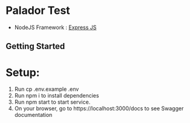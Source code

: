 # Palador Test
- NodeJS Framework : <a href="http://expressjs.com/">Express JS</a>

## Getting Started

# Setup: 
1. Run cp .env.example .env 
2. Run npm i to install dependencies
3. Run npm start to start service.
4. On your browser, go to https://localhost:3000/docs to see Swagger documentation